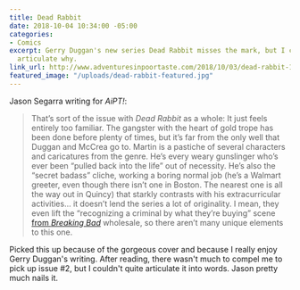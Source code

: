 ```yaml
---
title: Dead Rabbit
date: 2018-10-04 10:34:00 -05:00
categories:
- Comics
excerpt: Gerry Duggan's new series Dead Rabbit misses the mark, but I couldn't really
  articulate why.
link_url: http://www.adventuresinpoortaste.com/2018/10/03/dead-rabbit-1-review/
featured_image: "/uploads/dead-rabbit-featured.jpg"
---
```


Jason Segarra writing for *AiPT!*:

> That’s sort of the issue with *Dead Rabbit* as a whole: It just feels entirely too familiar. The gangster with the heart of gold trope has been done before plenty of times, but it’s far from the only well that Duggan and McCrea go to. Martin is a pastiche of several characters and caricatures from the genre. He’s every weary gunslinger who’s ever been “pulled back into the life” out of necessity. He’s also the “secret badass” cliche, working a boring normal job (he’s a Walmart greeter, even though there isn’t one in Boston. The nearest one is all the way out in Quincy) that starkly contrasts with his extracurricular activities… it doesn’t lend the series a lot of originality. I mean, they even lift the “recognizing a criminal by what they’re buying” scene [from *Breaking Bad*](https://www.youtube.com/watch?v=GLieqFEhHuY) wholesale, so there aren’t many unique elements to this one.

Picked this up because of the gorgeous cover and because I really enjoy Gerry Duggan's writing. After reading, there wasn't much to compel me to pick up issue #2, but I couldn't quite articulate it into words. Jason pretty much nails it.
